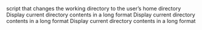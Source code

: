 script that changes the working directory to the user’s home directory
Display current directory contents in a long format
Display current directory contents in a long format
Display current directory contents in a long format
